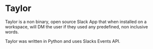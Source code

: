 # Taylor

Taylor is a non binary, open source Slack App that when installed on a workspace, will DM the user if they used any predefined, non inclusive words.

Taylor was written in Python and uses Slacks Events API.
